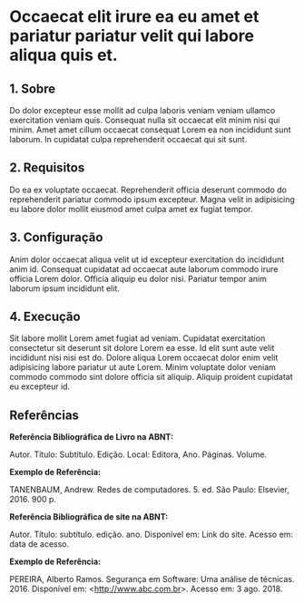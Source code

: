 # Occaecat elit irure ea eu amet et pariatur pariatur velit qui labore aliqua quis et.

## 1. Sobre

Do dolor excepteur esse mollit ad culpa laboris veniam veniam ullamco exercitation veniam quis. Consequat nulla sit occaecat elit minim nisi qui minim. Amet amet cillum occaecat consequat Lorem ea non incididunt sunt laborum. In cupidatat culpa reprehenderit occaecat qui sit sunt.

## 2. Requisitos

Do ea ex voluptate occaecat. Reprehenderit officia deserunt commodo do reprehenderit pariatur commodo ipsum excepteur. Magna velit in adipisicing eu labore dolor mollit eiusmod amet culpa amet ex fugiat tempor.

## 3. Configuração

Anim dolor occaecat aliqua velit ut id excepteur exercitation do incididunt anim id. Consequat cupidatat ad occaecat aute laborum commodo irure officia Lorem dolor. Officia aliquip eu dolor nisi. Pariatur tempor anim laborum ipsum incididunt elit.

## 4. Execução

Sit labore mollit Lorem amet fugiat ad veniam. Cupidatat exercitation consectetur sit deserunt sit dolore Lorem ea esse. Id elit sunt aute velit incididunt nisi nisi est do. Dolore aliqua Lorem occaecat dolor enim velit adipisicing labore pariatur ut aute Lorem. Minim voluptate dolor veniam commodo commodo sint dolore officia sit aliquip. Aliquip proident cupidatat eu excepteur id.

## Referências

**Referência Bibliográfica de Livro na ABNT:**

Autor. Título: Subtítulo. Edição. Local: Editora, Ano. Páginas. Volume.

**Exemplo de Referência:**

TANENBAUM, Andrew. Redes de computadores. 5. ed. São Paulo: Elsevier, 2016. 900 p.

**Referência Bibliográfica de site na ABNT:**

Autor. Título: subtítulo. edição. ano. Disponível em: Link do site. Acesso em: data de acesso.

**Exemplo de Referência:**

PEREIRA, Alberto Ramos. Segurança em Software: Uma análise de técnicas. 2016. Disponível em: <<http://www.abc.com.br>>. Acesso em: 3 ago. 2018.
